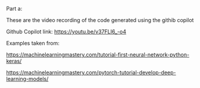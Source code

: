 Part a:

These are the video recording of the code generated using the githib copilot

Github Copilot link: https://youtu.be/v37FLI6_-o4


Examples taken from:

https://machinelearningmastery.com/tutorial-first-neural-network-python-keras/ 

https://machinelearningmastery.com/pytorch-tutorial-develop-deep-learning-models/
